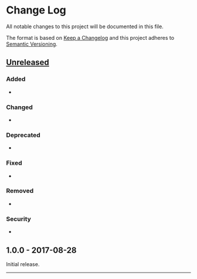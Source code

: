 # Change Log
All notable changes to this project will be documented in this file.

The format is based on [Keep a Changelog](http://keepachangelog.com/) and this project adheres to [Semantic Versioning](http://semver.org/).

## [Unreleased]
### Added
- 

### Changed
- 

### Deprecated
- 

### Fixed
- 

### Removed
- 

### Security
- 

## 1.0.0 - 2017-08-28
Initial release.

----

[Unreleased]: https://github.com/inpsyde/WPSR7/compare/v1.0.0...HEAD
